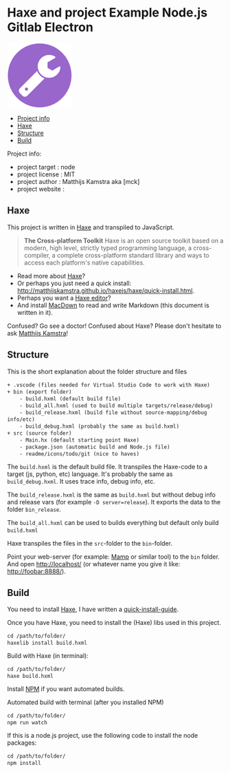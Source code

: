 # Haxe and project Example Node.js Gitlab Electron

![](icon.png)

- [Project info](README.MD)
- [Haxe](#haxe)
- [Structure](#structure)
- [Build](#build)

Project info:

- project target 	: node
- project license 	: MIT
- project author 	: Matthijs Kamstra aka [mck]
- project website 	: 


<a href="haxe"></a>
## Haxe

This project is written in [Haxe](http://www.haxe.org) and transpiled to JavaScript.

> **The Cross-platform Toolkit**
Haxe is an open source toolkit based on a modern, high level, strictly typed programming language, a cross-compiler, a complete cross-platform standard library and ways to access each platform's native capabilities.

- Read more about [Haxe](http://www.haxe.org)?
- Or perhaps you just need a quick install: <http://matthijskamstra.github.io/haxejs/haxe/quick-install.html>.
- Perhaps you want a [Haxe editor](http://matthijskamstra.github.io/haxejs/haxe/quick-install.html#step-2-install-editor)?
- And install [MacDown](http://macdown.uranusjr.com/) to read and write Markdown (this document is written in it).

Confused? Go see a doctor!
Confused about Haxe? Please don't hesitate to ask [Matthijs Kamstra](mailto:matthijs@fonk.amsterdam)!

<a href="structure"></a>
## Structure

This is the short explanation about the folder structure and files

```
+ .vscode (files needed for Virtual Studio Code to work with Haxe)
+ bin (export folder)
	- build.hxml (default build file)
	- build_all.hxml (used to build multiple targets/release/debug)
	- build_release.hxml (build file without source-mapping/debug info/etc)
	- build_debug.hxml (probably the same as build.hxml)
+ src (source folder)
	- Main.hx (default starting point Haxe)
	- package.json (automatic build and Node.js file)
	- readme/icons/todo/git (nice to haves)
```

The `build.hxml` is the default build file. It transpiles the Haxe-code to a target (js, python, etc) language. It's probably the same as `build_debug.hxml`. It uses trace info, debug info, etc.

The `build_release.hxml` is the same as `build.hxml` but without debug info and release vars (for example `-D server=release`). It exports the data to the folder `bin_release`.

The `build_all.hxml` can be used to builds everything but default only build `build.hxml`

Haxe transpiles the files in the `src`-folder to the `bin`-folder.

Point your web-server (for example: [Mamp](https://www.mamp.info/) or similar tool) to the `bin` folder.
And open <http://localhost/> (or whatever name you give it like: <http://foobar:8888/>).


<a href="build"></a>
## Build

You need to install [Haxe](http://www.haxe.org), I have written a [quick-install-guide](http://matthijskamstra.github.io/haxejs/haxe/quick-install.html).

Once you have Haxe, you need to install the (Haxe) libs used in this project.

```
cd /path/to/folder/
haxelib install build.hxml
```

Build with Haxe (in terminal):

```
cd /path/to/folder/
haxe build.hxml
```

Install [NPM](http://matthijskamstra.github.io/haxejs/haxe/quick-install.html#step-5-extra-install-npm-node-js) if you want automated builds.

Automated build with terminal (after you installed NPM)

```
cd /path/to/folder/
npm run watch
```

If this is a node.js project, use the following code to install the node packages:

```
cd /path/to/folder/
npm install
```





